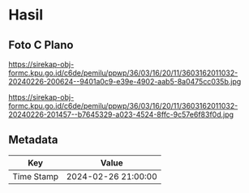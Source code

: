 # Hasil

## Foto C Plano

https://sirekap-obj-formc.kpu.go.id/c6de/pemilu/ppwp/36/03/16/20/11/3603162011032-20240226-200624--9401a0c9-e39e-4902-aab5-8a0475cc035b.jpg

https://sirekap-obj-formc.kpu.go.id/c6de/pemilu/ppwp/36/03/16/20/11/3603162011032-20240226-201457--b7645329-a023-4524-8ffc-9c57e6f83f0d.jpg


## Metadata

| Key        | Value               |
| ---------- | ------------------- |
| Time Stamp | 2024-02-26 21:00:00 |



